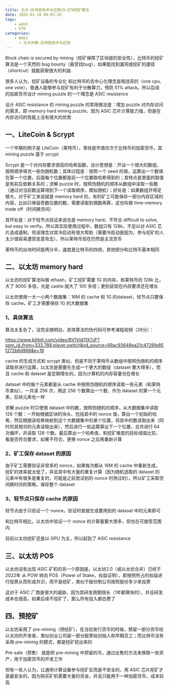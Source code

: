 ```yaml
---
title: 北大-区块链技术与应用19-ETH挖矿算法
date: 2025-01-18 00:02:26
tags:
    - web3
    - ETH
categories:
    - Web3
      - 北大肖臻-区块链技术与应用
---
```


Block chain is secured by mining（挖矿保障了区块链的安全性），比特币的挖矿算法是一个天然的 bug bounty（悬赏找bug），如果能找到漏洞或挖矿的捷径（shortcut）就能获取很大的利益

很多人认为，挖矿设备的专业化 和比特币的去中心化理念是相违背的（one cpu, one vote），普通人能够参与挖矿有利于分散算力，预防 51% attack。所以后续的加密货币设计 mining puzzle 的一个理念是 ASIC resistance

设计 ASIC resistance 的 mining puzzle 的常用做法是：增加 puzzle 对内存访问的需求，即 memory hard mining puzzle，因为 ASIC 芯片计算能力强，但是在内存访问的性能上没有很大的优势

## 一、LiteCoin & Scrypt

一个早期的例子是 LiteCoin（莱特币），曾经是市值仅次于比特币的加密货币，其 mining puzzle 基于 scrypt

Scrypt 是一个对内存要求很高的哈希函数，设计思想是：开设一个很大的数组，按照顺序填充一些伪随机数；具体过程是：按照一个 seed 的值，运算出一个数填在第一个位置，后面每个位置都是前一个位置取哈希得到的；其特点是里面的取值是有前后依赖关系的；求解 puzzle 时，按照伪随机的顺序从数组中读取一些数（通过对当前数运算得到下一个读取顺序，模拟随机）；好处是：如果数组开得足够大，对于矿工来说就是 memory hard 的，有的矿工可能保存一部分内存区域的内容，比如只保留奇数位置的数，需要读取到偶数再算，这也叫做 time-memory trade off（时间换空间）

其坏处是：对于轻节点验证来说也是 memory hard，不符合 difficult to solve, but easy to verify。所以其实际使用过程中，数组只有 128k，不足以对 ASIC 芯片造成遏制，但该理念对其冷启动有很大帮助（需要冷启动是因为，参与挖矿的人太少很容易遭受恶意攻击），所以莱特币现在仍然是主流货币

莱特币的出块时间是两分半，速度是比特币的四倍，其他部分和比特币基本相同

## 二、以太坊 memory hard

以太坊的挖矿算法叫做 ethash，矿工挖矿需要 1G 的内存，和莱特币的 128k 比，大了 8000 多倍，光是 cashe 就大了 100 多倍；更别说现在内存要求还在增长

以太坊使用一大一小两个数据集：16M 的 cache 和 1G 的dataset，轻节点只要保存 cache，矿工才需要保存 1G 的大数据集

### 1、具体算法

算法太复杂了，没完全搞明白，具体算法的伪代码可参考课程视频（28分）：

https://www.bilibili.com/video/BV1Vt411X7JF?spm_id_from=333.788.player.switch&vd_source=69ac93649ea21c4726fe85f272b6d968&p=19

cache 的生成方式和 scrypt 类似，但是不同于莱特币从数组中按照伪随机的顺序读取并进行运算，以太坊是需要先生成一个更大的数组（dataset 要大得多），而且 cache 和 dataset 是定期增长的，因为计算机的内存容量也在增长

dataset 中的每个元素都是从 cache 中按照伪随机的顺序读取一些元素（和莱特币类似），一共读 256 次，用这 256 个数算出一个数，作为 dataset 的第一个元素，后续元素也一样

求解 puzzle 时只使用 dataset 中的数，按照伪随机的顺序，从大数据集中读取 128 个数：一开始根据区块的块头、包括其中的 nonce 值，算出一个初始的哈希，然后根据该哈希映射到这个大数据集中的某个位置，将其中的数读取出来（同时将其相邻的元素读取出来），然后进行一些运算算出下一个位置，总共进行 64 次循环，共读取 128 个数。最后算出一个哈希值，和挖矿难度的目标域值比较，看是否符合要求，如果不符合，更换 nonce 之后再重新计算

### 2、矿工保存 dataset 的原因

由于矿工需要验证非常多的 nonce，如果每次都从 16M 的 cache 中重新生成，挖矿的效率就太低了，并且其中有大量的重复计算（因为随机选取的 dataset 的元素中有很多是重复的，可能是之前尝试别的 nonce 时用过的）。所以矿工采取空间换时间的策略，保存整个 dataset

### 3、轻节点只保存 cache 的原因

轻节点由于只验证一个 nonce，验证时直接生成要用到的 dataset 中的元素即可

和比特币相比，以太坊中验证一个 nonce 的计算量要大很多，但也在可接受范围内

目前以太坊挖矿还是以 GPU 为主，所以起到了 ASIC resistance

## 三、以太坊 POS

以太坊没有出现 ASIC 矿机的另一个原因是，以太坊2.0（或以太坊合并）已经于 2022年 从 POW 转向 POS（Power of Stake，权益证明），即按照所占的权益进行投票从而形成共识，而不是挖矿，类似于股份制公司按照股份多少来投票

这对于 ASIC 厂商是很大的威胁，因为其研发周期很长（1年都算快的），并且研发成本也很高，如果后续不挖矿了，那么所有投入都白费了

## 四、预挖矿

以太坊采用了 pre-mining（预挖矿），在当初发行货币的时候，预留一部分货币给以太坊的开发者，类似创业公司留一部分股票给创始人和早期员工；而比特币没有采用 pre-mining 的模式，都是挖矿挖出来的

Pre-sale（预售） 就是把 pre-mining 中预留的币，通过出售的方法来换取一些资产，用于加密货币的开发工作

但有一些人认为，让通用计算设备参与挖矿反而是不安全的，用 ASIC 芯片挖矿才是最安全的，因为购买矿机需要大量的资金，并且只能用于一种加密货币，成本较高
